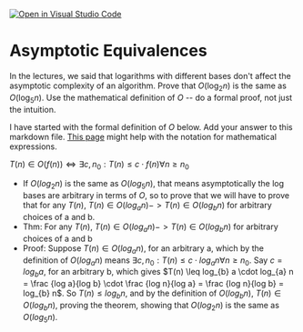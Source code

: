 [![Open in Visual Studio Code](https://classroom.github.com/assets/open-in-vscode-718a45dd9cf7e7f842a935f5ebbe5719a5e09af4491e668f4dbf3b35d5cca122.svg)](https://classroom.github.com/online_ide?assignment_repo_id=12071342&assignment_repo_type=AssignmentRepo)
# Asymptotic Equivalences

In the lectures, we said that logarithms with different bases don't affect the
asymptotic complexity of an algorithm. Prove that $O(\log_{2} n)$ is the same as
$O(\log_{5} n)$. Use the mathematical definition of $O$ -- do a formal proof,
not just the intuition.

I have started with the formal definition of $O$ below. Add your answer to this
markdown file. [This
page](https://docs.github.com/en/get-started/writing-on-github/working-with-advanced-formatting/writing-mathematical-expressions)
might help with the notation for mathematical expressions.

$T(n) \in O(f(n)) \iff \exists c, n_0: T(n) \leq c \cdot f(n) \forall n \geq n_0$

- If $O(log_{2} n)$ is the same as $O(log_{5} n)$, that means asymptotically the log bases are arbitrary in terms of $O$, so to prove that we will have to prove that for any $T(n)$, $T(n) \in O(log_{a} n) -> T(n) \in O(log_{b} n)$ for arbitrary choices of a and b. 
- Thm: For any $T(n)$, $T(n) \in O(log_{a} n) -> T(n) \in O(log_{b} n)$ for arbitrary choices of a and b
- Proof: Suppose $T(n) \in O(log_{a} n)$, for an arbitrary a, which by the definition of $O(log_{a} n)$ means $\exists c, n_0: T(n) \leq c \cdot log_{a} n \forall n \geq n_0$. Say $c = log_{b} a$, for an arbitrary b, which gives $T(n) \leq log_{b} a \cdot log_{a} n = \frac {log a}{log b} \cdot \frac {log n}{log a} = \frac {log n}{log b} = log_{b} n$. So $T(n) \leq log_{b} n$, and by the definition of $O(log_{b} n)$, $T(n) \in O(log_{b} n)$, proving the theorem, showing that $O(log_{2} n)$ is the same as $O(log_{5} n)$. 
